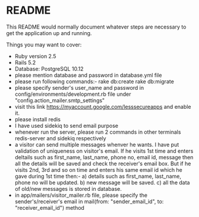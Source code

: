 # README

This README would normally document whatever steps are necessary to get the
application up and running.

Things you may want to cover:

* Ruby version 2.5
* Rails 5.2
* Database: PostgreSQL 10.12
* please mention database and password in database.yml file
* please run following commands:- 
  rake db:create
  rake db:migrate
* please specify sender's user_name and password in config/environments/development.rb file under "config.action_mailer.smtp_settings"
*  visit this link https://myaccount.google.com/lesssecureapps and enable it.
* please install redis
* I have used sidekiq to send email purpose
* whenever run the server, please run 2 commands in other terminals redis-server and sidekiq respectively
* a visitor can send multiple messages whenver he wants. I have put validation of uniqueness on visitor's email. If he visits 1st time and enters deltails such as first_name, last_name, phone no, email id, message then all the details will be saved and check the receiver's email box. But if he visits 2nd, 3rd and so on time and enters his same email id which he gave during 1st time then:- a) details such as first_name, last_name, phone no will be updated. b) new message will be saved. c) all the data of old/new messages is stored in database.
* in app/mailers/visitor_mailer.rb file, please specify the sender's/receiver's email in mail(from: "sender_email_id", to: "receiver_email_id") method 
